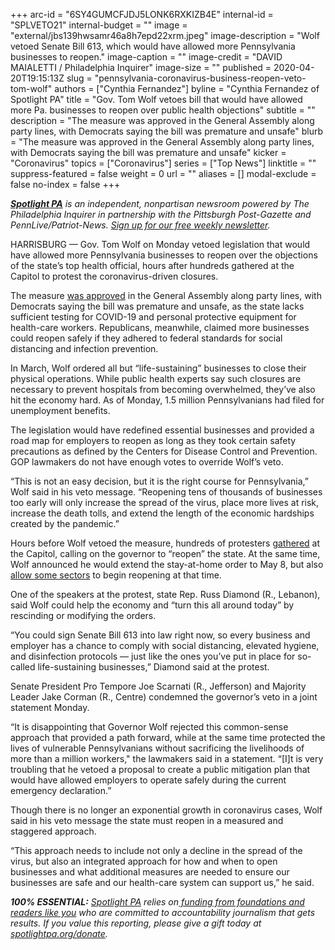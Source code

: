 +++
arc-id = "6SY4GUMCFJDJ5LONK6RXKIZB4E"
internal-id = "SPLVETO21"
internal-budget = ""
image = "external/jbs139hwsamr46a8h7epd22xrm.jpeg"
image-description = "Wolf vetoed Senate Bill 613, which would have allowed more Pennsylvania businesses to reopen."
image-caption = ""
image-credit = "DAVID MAIALETTI / Philadelphia Inquirer"
image-size = ""
published = 2020-04-20T19:15:13Z
slug = "pennsylvania-coronavirus-business-reopen-veto-tom-wolf"
authors = ["Cynthia Fernandez"]
byline = "Cynthia Fernandez of Spotlight PA"
title = "Gov. Tom Wolf vetoes bill that would have allowed more Pa. businesses to reopen over public health objections"
subtitle = ""
description = "The measure was approved in the General Assembly along party lines, with Democrats saying the bill was premature and unsafe"
blurb = "The measure was approved in the General Assembly along party lines, with Democrats saying the bill was premature and unsafe"
kicker = "Coronavirus"
topics = ["Coronavirus"]
series = ["Top News"]
linktitle = ""
suppress-featured = false
weight = 0
url = ""
aliases = []
modal-exclude = false
no-index = false
+++

<a href="https://www.spotlightpa.org/"><i><b>Spotlight PA</b></i></a><i> is an independent, nonpartisan newsroom powered by The Philadelphia Inquirer in partnership with the Pittsburgh Post-Gazette and PennLive/Patriot-News. </i><a href="https://www.spotlightpa.org/newsletters"><i>Sign up for our free weekly newsletter</i></a><i>.</i>

HARRISBURG — Gov. Tom Wolf on Monday vetoed legislation that would have allowed more Pennsylvania businesses to reopen over the objections of the state’s top health official, hours after hundreds gathered at the Capitol to protest the coronavirus-driven closures.

The measure <a href="https://www.spotlightpa.org/news/2020/04/pennsylvania-coronavirus-legislature-senate-vote-reopen-business/">was approved</a> in the General Assembly along party lines, with Democrats saying the bill was premature and unsafe, as the state lacks sufficient testing for COVID-19 and personal protective equipment for health-care workers. Republicans, meanwhile, claimed more businesses could reopen safely if they adhered to federal standards for social distancing and infection prevention.

In March, Wolf ordered all but “life-sustaining” businesses to close their physical operations. While public health experts say such closures are necessary to prevent hospitals from becoming overwhelmed, they’ve also hit the economy hard. As of Monday, 1.5 million Pennsylvanians had filed for unemployment benefits.

The legislation would have redefined essential businesses and provided a road map for employers to reopen as long as they took certain safety precautions as defined by the Centers for Disease Control and Prevention. GOP lawmakers do not have enough votes to override Wolf’s veto.

“This is not an easy decision, but it is the right course for Pennsylvania,” Wolf said in his veto message. “Reopening tens of thousands of businesses too early will only increase the spread of the virus, place more lives at risk, increase the death tolls, and extend the length of the economic hardships created by the pandemic.”

<script src="https://www.spotlightpa.org/embed.js" async></script><div data-spl-embed-version="1" data-spl-src="https://www.spotlightpa.org/embeds/donate/"></div>


Hours before Wolf vetoed the measure, hundreds of protesters <a href="https://www.spotlightpa.org/news/2020/04/pennsylvania-anti-shutdown-rally-harrisburg/" target=_blank>gathered</a> at the Capitol, calling on the governor to “reopen” the state. At the same time, Wolf announced he would extend the stay-at-home order to May 8, but also <a href="https://www.spotlightpa.org/news/2020/04/pennsylvania-coronavirus-reopen-wine-liquor-construction-car-dealerships/" target=_blank>allow some sectors</a> to begin reopening at that time.

One of the speakers at the protest, state Rep. Russ Diamond (R., Lebanon), said Wolf could help the economy and “turn this all around today” by rescinding or modifying the orders.

“You could sign Senate Bill 613 into law right now, so every business and employer has a chance to comply with social distancing, elevated hygiene, and disinfection protocols — just like the ones you’ve put in place for so-called life-sustaining businesses,” Diamond said at the protest.

Senate President Pro Tempore Joe Scarnati (R., Jefferson) and Majority Leader Jake Corman (R., Centre) condemned the governor’s veto in a joint statement Monday.

“It is disappointing that Governor Wolf rejected this common-sense approach that provided a path forward, while at the same time protected the lives of vulnerable Pennsylvanians without sacrificing the livelihoods of more than a million workers," the lawmakers said in a statement. “[I]t is very troubling that he vetoed a proposal to create a public mitigation plan that would have allowed employers to operate safely during the current emergency declaration.”

Though there is no longer an exponential growth in coronavirus cases, Wolf said in his veto message the state must reopen in a measured and staggered approach.

“This approach needs to include not only a decline in the spread of the virus, but also an integrated approach for how and when to open businesses and what additional measures are needed to ensure our businesses are safe and our health-care system can support us,” he said.

<i><b>100% ESSENTIAL:</b></i> <a href="https://www.spotlightpa.org/"><i>Spotlight PA</i></a><i> relies on</i><a href="https://www.spotlightpa.org/support"><i> funding from foundations and readers like you</i></a><i> who are committed to accountability journalism that gets results. If you value this reporting, please give a gift today at </i><a href="https://www.spotlightpa.org/donate"><i>spotlightpa.org/donate</i></a><i>.</i>

<script src="https://www.spotlightpa.org/embed.js" async></script><div data-spl-embed-version="1" data-spl-src="https://www.spotlightpa.org/embeds/tips/?tip_text=Do%20you%20have%20a%20tip%20about%20%3Cb%3Ehow%20Pa.'s%20government%20is%20responding%20to%20the%20coronavirus%3C%2Fb%3E%3F%20Tell%20us."></div>

